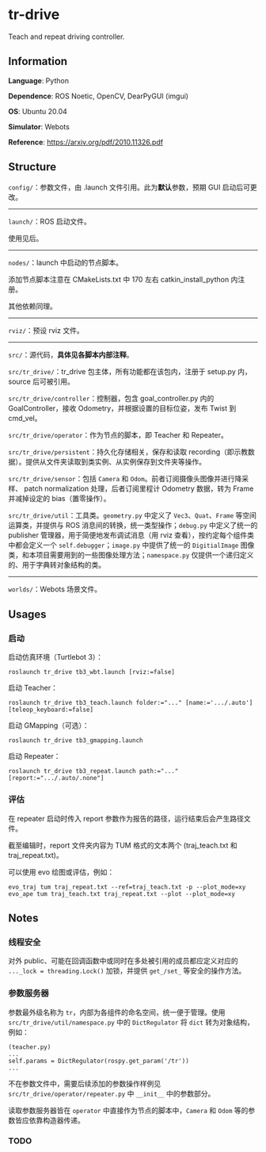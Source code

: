 # tr-drive
Teach and repeat driving controller.

## Information

**Language**: Python

**Dependence**: ROS Noetic, OpenCV, DearPyGUI (imgui)

**OS**: Ubuntu 20.04

**Simulator**: Webots

**Reference**: https://arxiv.org/pdf/2010.11326.pdf

## Structure

`config/`：参数文件，由 .launch 文件引用。此为**默认**参数，预期 GUI 启动后可更改。

---

`launch/`：ROS 启动文件。

使用见后。

---

`nodes/`：launch 中启动的节点脚本。

添加节点脚本注意在 CMakeLists.txt 中 170 左右 catkin_install_python 内注册。

其他依赖同理。

---

`rviz/`：预设 rviz 文件。

---

`src/`：源代码，**具体见各脚本内部注释**。

`src/tr_drive/`：tr_drive 包主体，所有功能都在该包内，注册于 setup.py 内，source 后可被引用。

`src/tr_drive/controller`：控制器，包含 goal_controller.py 内的 GoalController，接收 Odometry，并根据设置的目标位姿，发布 Twist 到 cmd_vel。

`src/tr_drive/operator`：作为节点的脚本，即 Teacher 和 Repeater。

`src/tr_drive/persistent`：持久化存储相关，保存和读取 recording（即示教数据）。提供从文件夹读取到类实例、从实例保存到文件夹等操作。

`src/tr_drive/sensor`：包括 `Camera` 和 `Odom`。前者订阅摄像头图像并进行降采样、
patch normalization 处理，后者订阅里程计 Odometry 数据，转为 Frame 并减掉设定的 bias（置零操作）。

`src/tr_drive/util`：工具类。`geometry.py` 中定义了 `Vec3`、`Quat`、`Frame` 等空间运算类，并提供与 ROS 消息间的转换，统一类型操作；`debug.py` 中定义了统一的 publisher 管理器，用于简便地发布调试消息（用 rviz 查看），按约定每个组件类中都会定义一个 `self.debugger`；`image.py` 中提供了统一的 `DigitialImage` 图像类，和本项目需要用到的一些图像处理方法；`namespace.py` 仅提供一个递归定义的、用于字典转对象结构的类。

---

`worlds/`：Webots 场景文件。

## Usages

### 启动

启动仿真环境（Turtlebot 3）：

```
roslaunch tr_drive tb3_wbt.launch [rviz:=false]
```

启动 Teacher：

```
roslaunch tr_drive tb3_teach.launch folder:="..." [name:='.../.auto'] [teleop_keyboard:=false]
```

启动 GMapping（可选）：

```
roslaunch tr_drive tb3_gmapping.launch
```

启动 Repeater：

```
roslaunch tr_drive tb3_repeat.launch path:="..." [report:=".../.auto/.none"]
```

### 评估

在 repeater 启动时传入 report 参数作为报告的路径，运行结束后会产生路径文件。

截至编辑时，report 文件夹内容为 TUM 格式的文本两个 (traj_teach.txt 和 traj_repeat.txt)。

可以使用 evo 绘图或评估，例如：

```
evo_traj tum traj_repeat.txt --ref=traj_teach.txt -p --plot_mode=xy
evo_ape tum traj_teach.txt traj_repeat.txt --plot --plot_mode=xy
```

## Notes

### 线程安全

对外 public、可能在回调函数中或同时在多处被引用的成员都应定义对应的 `..._lock = threading.Lock()` 加锁，并提供 `get_/set_` 等安全的操作方法。

### 参数服务器

参数最外级名称为 `tr`，内部为各组件的命名空间，统一便于管理。使用 `src/tr_drive/util/namespace.py` 中的 `DictRegulator` 将 `dict` 转为对象结构，例如：

```
(teacher.py)
...
self.params = DictRegulator(rospy.get_param('/tr'))
...
```

不在参数文件中，需要后续添加的参数操作样例见 `src/tr_drive/operator/repeater.py` 中 `__init__` 中的参数部分。

读取参数服务器皆在 `operator` 中直接作为节点的脚本中，`Camera` 和 `Odom` 等的参数皆应依靠构造器传递。

### TODO
